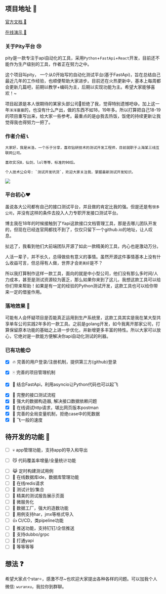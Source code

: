 ## 项目地址 🖕

  [官方文档 🍚](http://pity.readthedocs.org/)
  
  [在线演示 🍍](http://47.112.32.195/)

### 关于Pity平台 😢

  pity是一款专注于api自动化的工具，采用`Python`+`FastApi`+`React`开发，目前还不能作为生产级别的工具，作者正在努力之中。

  这个项目叫pity， 一个从0开始写的自动化测试平台(基于FastApi)，旨在总结自己最近几年的工作经验，也顺便帮助大家进步。目前还在火热更新中，基本上每周都会更新几篇吧，前期以教学+编码为主，后期以实现功能为主。希望大家能够喜欢！~

  项目起源是本人很期待的某家头部公司🐧拒绝了我，觉得特别遗憾吧😅。加上这一年`浑浑噩噩`的，也没有什么产出，做的东西不如18，19年多。所以打算把自己18-19的项目重写出来，给大家一些参考。最重点的是@我去热饭，饭佬的持续更新让我觉得我也得努力一把了。

### 作者介绍 📞

    大家好，我是米洛，一个乐于分享，喜欢钻研技术的测试开发工程师，目前就职于上海某三线互联网公司。

    喜欢实况8，仙剑，lol等等，标准的90后。

    个人技术公众号: `测试开发坑货`，欢迎大家关注我，掌握最新测试开发知识。

 ![](https://gitee.com/woodywrx/picture/raw/master/2021-8-7/1628267097936-qrcode_for_gh_554fe7a74955_258.jpg)


### 平台初心❤️

  虽说各大公司都有自己的接口测试平台，并且做的肯定比我的强。但是还是有`很多公司`，并没有这样的条件去投入人力专职开发接口测试平台。

  博主我在18年的时候接触到了Yapi这款接口文档管理工具，那是去哪儿团队开发的，但现在已经连官网都找不到了，仅仅只留下一个github.io的地址，让人叹息。

  扯远了，我看到他们大前端团队开源了如此一款精美的工具，内心也是激动万分。

  人活一辈子，并不长久，总得做些有意义的事情。虽然开源这件事情基本上没有什么收益可言，但总得有人做，世界才会`更美好`是不？

  所以我打算制作这样一款工具，面向的就是中小型公司，他们没有那么多时间/人力成本，甚至是测试资源较为匮乏，那么如果你来到了这儿，我想这款工具可以给你们带来帮助！如果是有一定的经验的Python测试开发，这款工具也可以给你带来一定的借鉴作用。

### 落地效果 💪

  可能有人会怀疑项目是否能真正运用到生产系统里，这款工具其实是我在某大型共享单车公司实践2年多的一款工具。之前是golang开发，如今我离开那家公司，打算保留原本功能的基础之上进一步优化，并新增更多丰富的特性。所以大家可以放心，它绝对是一款能方便解决你api自动化测试的利器。


### 已有功能😊

+ [x] 🔥 完善的用户登录/注册机制，提供第三方(github)登录
- [x] 🀄 完善的项目管理机制 
* [x] 🚴 结合FastApi，利用asyncio让Python代码也可以起飞 
- [x] 💎 完整的接口测试流程 
- [x] 📝 强大的数据构造器, 解决接口数据依赖问题 
- [x] 🎨 在线调试http请求，堪比网页版本postman 
- [x] 🍷 完善的全局变量机制，拒绝case中的死数据 
- [x] 🚀 飞一般的速度 

## 待开发的功能 🙋

- [ ] 💀 app管理功能，支持app的导入和导出
* [ ] 😼 代码覆盖率增量/全量统计功能
- [ ] 😹 定时构建测试用例
- [ ] 🙈 在线数据库ide，数据库管理功能
- [ ] 🐍 在线redis请求
- [ ] 🐎 测试计划/集合
- [ ] 🐧 精美的测试报告展示页面
- [ ] 🐘 微服务化
- [ ] 🐄 数据工厂，强大的造数功能
- [ ] 🐸 用例支持har，jmx等格式导入
- [ ] 👍 CI/CD，类pipeline功能
- [ ] 🌼 推送功能，支持钉钉/企信推送
- [ ] 🌛 支持dubbo/grpc
- [ ] 🐛 打通yapi
- [ ] 🌽 等等等等

## 想法 ❓

  希望大家点个star⭐，感激不尽~也欢迎大家提出各种各样的问题。可以加我个人微信: `wuranxu`，我拉你到群聊。